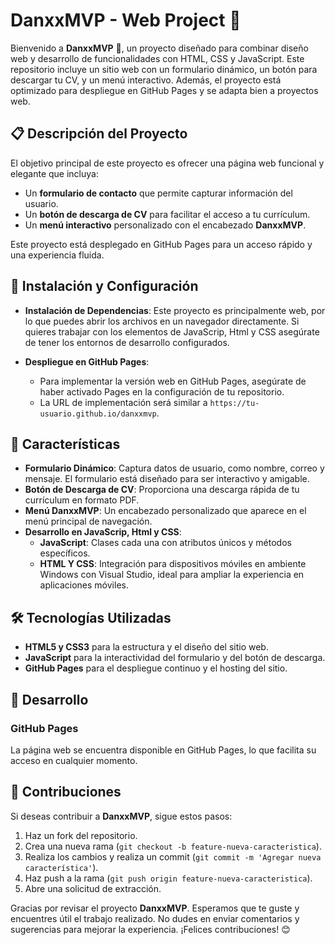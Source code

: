 # DanxxMVP - Web Project 🚀

Bienvenido a **DanxxMVP** 🎉, un proyecto diseñado para combinar diseño web y desarrollo de funcionalidades con HTML, CSS y JavaScript. Este repositorio incluye un sitio web con un formulario dinámico, un botón para descargar tu CV, y un menú interactivo. Además, el proyecto está optimizado para despliegue en GitHub Pages y se adapta bien a proyectos web.

## 📋 Descripción del Proyecto

El objetivo principal de este proyecto es ofrecer una página web funcional y elegante que incluya:
- Un **formulario de contacto** que permite capturar información del usuario.
- Un **botón de descarga de CV** para facilitar el acceso a tu currículum.
- Un **menú interactivo** personalizado con el encabezado **DanxxMVP**.

Este proyecto está desplegado en GitHub Pages para un acceso rápido y una experiencia fluida. 

## 🚀 Instalación y Configuración

- **Instalación de Dependencias**: Este proyecto es principalmente web, por lo que puedes abrir los archivos en un navegador directamente. Si quieres trabajar con los elementos de JavaScrip, Html y CSS asegúrate de tener los entornos de desarrollo configurados.

- **Despliegue en GitHub Pages**:
  - Para implementar la versión web en GitHub Pages, asegúrate de haber activado Pages en la configuración de tu repositorio.
  - La URL de implementación será similar a `https://tu-usuario.github.io/danxxmvp`.

## 🎨 Características

- **Formulario Dinámico**: Captura datos de usuario, como nombre, correo y mensaje. El formulario está diseñado para ser interactivo y amigable.
- **Botón de Descarga de CV**: Proporciona una descarga rápida de tu currículum en formato PDF.
- **Menú DanxxMVP**: Un encabezado personalizado que aparece en el menú principal de navegación.
- **Desarrollo en JavaScrip, Html y CSS**:
   - **JavaScript**: Clases cada una con atributos únicos y métodos específicos.
   - **HTML Y CSS**: Integración para dispositivos móviles en ambiente Windows con Visual Studio, ideal para ampliar la experiencia en aplicaciones móviles.

## 🛠 Tecnologías Utilizadas

- **HTML5 y CSS3** para la estructura y el diseño del sitio web.
- **JavaScript** para la interactividad del formulario y del botón de descarga.
- **GitHub Pages** para el despliegue continuo y el hosting del sitio.

## 🚧 Desarrollo

### GitHub Pages
La página web se encuentra disponible en GitHub Pages, lo que facilita su acceso en cualquier momento.

## 🙌 Contribuciones

Si deseas contribuir a **DanxxMVP**, sigue estos pasos:

1. Haz un fork del repositorio.
2. Crea una nueva rama (`git checkout -b feature-nueva-caracteristica`).
3. Realiza los cambios y realiza un commit (`git commit -m 'Agregar nueva característica'`).
4. Haz push a la rama (`git push origin feature-nueva-caracteristica`).
5. Abre una solicitud de extracción.

Gracias por revisar el proyecto **DanxxMVP**. Esperamos que te guste y encuentres útil el trabajo realizado. No dudes en enviar comentarios y sugerencias para mejorar la experiencia. ¡Felices contribuciones! 😊
